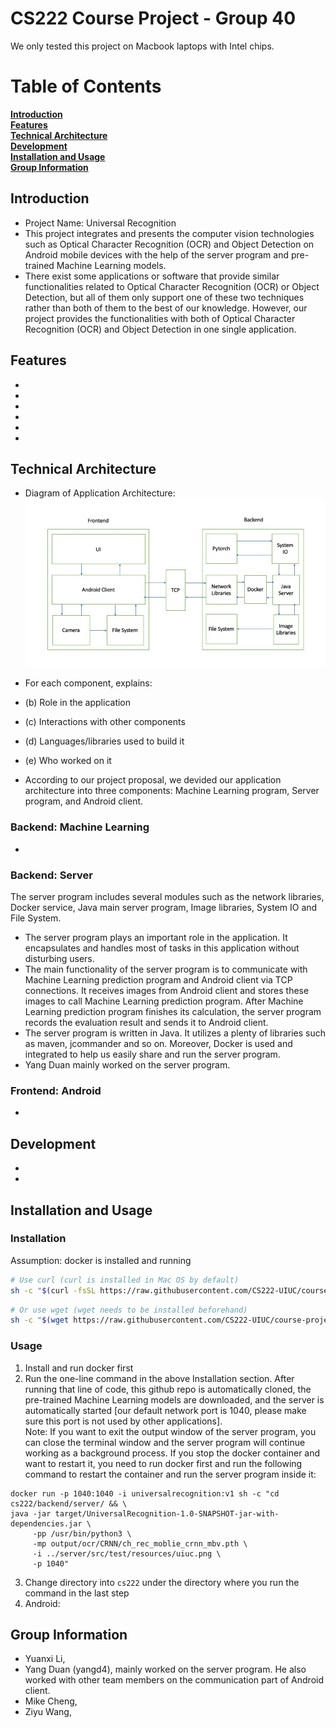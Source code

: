 # CS222 Course Project - Group 40
We only tested this project on Macbook laptops with Intel chips.

# Table of Contents
**[Introduction](#Introduction)**<br>
**[Features](#Features)**<br>
**[Technical Architecture](#Technical-Architecture)**<br>
**[Development](#Development)**<br>
**[Installation and Usage](#Installation-and-Usage)**<br>
**[Group Information](#Group-Information)**<br>

## Introduction
- Project Name: Universal Recognition
- This project integrates and presents the computer vision technologies such as Optical Character Recognition (OCR) and Object Detection on Android mobile devices with the help of the server program and pre-trained Machine Learning models.
- There exist some applications or software that provide similar functionalities related to Optical Character Recognition (OCR) or Object Detection, but all of them only support one of these two techniques rather than both of them to the best of our knowledge. However, our project provides the functionalities with both of Optical Character Recognition (OCR) and Object Detection in one single application.

## Features
- 
-
-
-
-
-


## Technical Architecture
- Diagram of Application Architecture:  
![Diagram of Application Architecture](https://github.com/CS222-UIUC/course-project-group-40/blob/main/extra_files/architecture.jpeg)
- For each component, explains:
-   (b) Role in the application
-   (c) Interactions with other components 
-   (d) Languages/libraries used to build it 
-   (e) Who worked on it

- According to our project proposal, we devided our application architecture into three components: Machine Learning program, Server program, and Android client.
 
### Backend: Machine Learning
-

### Backend: Server
The server program includes several modules such as the network libraries, Docker service, Java main server program, Image libraries, System IO and File System.
- The server program plays an important role in the application. It encapsulates and handles most of tasks in this application without disturbing users.
- The main functionality of the server program is to communicate with Machine Learning prediction program and Android client via TCP connections. It receives images from Android client and stores these images to call Machine Learning prediction program. After Machine Learning prediction program finishes its calculation, the server program records the evaluation result and sends it to Android client.
- The server program is written in Java. It utilizes a plenty of libraries such as maven, jcommander and so on. Moreover, Docker is used and integrated to help us easily share and run the server program.
- Yang Duan mainly worked on the server program.

### Frontend: Android
-

## Development
-

-



## Installation and Usage
### Installation
Assumption: docker is installed and running
```bash
# Use curl (curl is installed in Mac OS by default)
sh -c "$(curl -fsSL https://raw.githubusercontent.com/CS222-UIUC/course-project-group-40/main/backend/install.sh)"
```
```bash
# Or use wget (wget needs to be installed beforehand)
sh -c "$(wget https://raw.githubusercontent.com/CS222-UIUC/course-project-group-40/main/backend/install.sh -O -)"
```

### Usage
1. Install and run docker first
2. Run the one-line command in the above Installation section. After running that line of code, this github repo is automatically cloned, the pre-trained Machine Learning models are downloaded, and the server is automatically started [our default network port is 1040, please make sure this port is not used by other applications].       
Note: If you want to exit the output window of the server program, you can close the terminal window and the server program will continue working as a background process. If you stop the docker container and want to restart it, you need to run docker first and run the following command to restart the container and run the server program inside it:
```shell
docker run -p 1040:1040 -i universalrecognition:v1 sh -c "cd cs222/backend/server/ && \
java -jar target/UniversalRecognition-1.0-SNAPSHOT-jar-with-dependencies.jar \
     -pp /usr/bin/python3 \
     -mp output/ocr/CRNN/ch_rec_moblie_crnn_mbv.pth \
     -i ../server/src/test/resources/uiuc.png \
     -p 1040"
```
3. Change directory into `cs222` under the directory where you run the command in the last step
4. Android: 


## Group Information
- Yuanxi Li, 
- Yang Duan (yangd4), mainly worked on the server program. He also worked with other team members on the communication part of Android client. 
- Mike Cheng, 
- Ziyu Wang,


